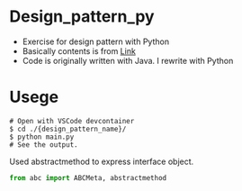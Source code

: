 # Design_pattern_py

- Exercise for design pattern with Python
- Basically contents is from [Link](https://www.amazon.co.jp/%E5%A2%97%E8%A3%9C%E6%94%B9%E8%A8%82%E7%89%88Java%E8%A8%80%E8%AA%9E%E3%81%A7%E5%AD%A6%E3%81%B6%E3%83%87%E3%82%B6%E3%82%A4%E3%83%B3%E3%83%91%E3%82%BF%E3%83%BC%E3%83%B3%E5%85%A5%E9%96%80-%E7%B5%90%E5%9F%8E-%E6%B5%A9/dp/4797327030)
- Code is originally written with Java. I rewrite with Python

# Usege

```
# Open with VSCode devcontainer
$ cd ./{design_pattern_name}/
$ python main.py
# See the output.
```

Used abstractmethod to express interface object.

```python
from abc import ABCMeta, abstractmethod
```
